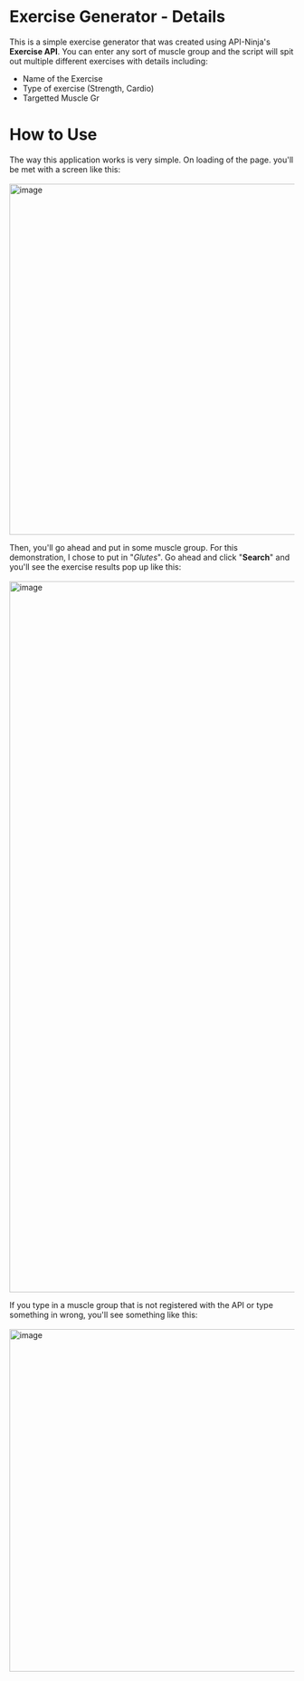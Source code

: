 # Exercise Generator - Details
This is a simple exercise generator that was created using API-Ninja's <b>Exercise API</b>. You can enter any sort of muscle group and the script will spit out multiple different exercises with details including:

- Name of the Exercise
- Type of exercise (Strength, Cardio)
- Targetted Muscle Gr

# How to Use
The way this application works is very simple. On loading of the page. you'll be met with a screen like this:
<br>
<br>
<img width="619" alt="image" src="https://github.com/PkTheCoda/exercise-generator/assets/107774675/028fc440-b804-451c-859f-40716a37f86e">
<br>

Then, you'll go ahead and put in some muscle group. For this demonstration, I chose to put in "<i>Glutes</i>". Go ahead and click "<b>Search</b>" and you'll see the exercise results pop up like this:
<br>
<br>
<img width="1254" alt="image" src="https://github.com/PkTheCoda/exercise-generator/assets/107774675/35abd837-6307-49d3-95fd-2a79cdebb57b">
<br>

If you type in a muscle group that is not registered with the API or type something in wrong, you'll see something like this:
<br>
<br>
<img width="604" alt="image" src="https://github.com/PkTheCoda/exercise-generator/assets/107774675/9cb4d111-0bd3-416a-89e1-88e748a175a3">
<br>
